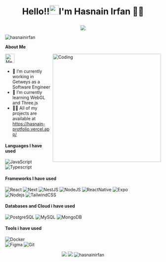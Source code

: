 # <p align="center"> **Hello!!<img src="https://raw.githubusercontent.com/KarthikNayak024/KarthikNayak024/master/assets/wave.gif" alt="waving hand" width="30px">I'm Hasnain Irfan** 🎯️🚀️</p>


<p align="center">
  <!-- Typing SVG by DenverCoder1 - https://github.com/DenverCoder1/readme-typing-svg -->
  <a href="https://github.com/DenverCoder1/readme-typing-svg">
    <img src="https://readme-typing-svg.demolab.com/?lines=Software-Enginner%20web%20and%20app%20developer;3+%2B%20years%20of%20coding%20experience;Always%20learning%20new%20things&font=Fira%20Code&center=true&width=440&height=45&color=445EF7FF&vCenter=true&pause=1000&size=18" /></a>
</p>
<p align="left"> <img src="https://komarev.com/ghpvc/?username=hasnainirfan&label=Profile%20views&color=0e75b6&style=flat" alt="hasnainirfan" /> </p>

**About Me**

<a href="https://www.linkedin.com/in/hasnain-irfan-4488a723a/">
  <img align="left" alt="Mehdi Linkdein" width="30px" src="https://raw.githubusercontent.com/rahuldkjain/github-profile-readme-generator/master/src/images/icons/Social/linked-in-alt.svg" />
</a>
<img align="right" alt="Coding" width="350" src="https://media0.giphy.com/media/v1.Y2lkPTc5MGI3NjExNW56NTNtOGZjOWMwcGtjMWRzcXU0NmFqdHI2Y29iZnIzMmN1bGVqcyZlcD12MV9pbnRlcm5hbF9naWZfYnlfaWQmY3Q9Zw/Yfl7CS7vQqnebA69aH/giphy.webp">

<br/>
<br/>

- 💼 I’m currently working in Getweys as a Software Engineer
- 🌱  I’m currently learning WebGL and Three.js
- 👨‍💻 All of my projects are available at https://hasnain-protfolio.vercel.app/

#### Languages I have used

![JavaScript](https://img.shields.io/badge/-JavaScript-000000?style=flat&logo=JavaScript)
![Typescript](https://img.shields.io/badge/-TypeScript-000000?style=flat&logo=Typescript)


#### Frameworks I have used


![React](https://img.shields.io/badge/-React.js-000000?style=flat&logo=React)
![Next](https://img.shields.io/badge/-Next.js-000000?style=flat&logo=Next.js)
![NestJS](https://img.shields.io/badge/-NestJS-000000?style=flat&logo=nestjs)
![NodeJS](https://img.shields.io/badge/-Node.js-000000?style=flat&logo=node.js)
![ReactNative](https://img.shields.io/badge/-React%20Native-000000?style=flat&logo=React)
![Expo](https://img.shields.io/badge/-Expo-000000?style=flat&logo=expo)
<br/>
![Nodejs](https://img.shields.io/badge/-Node.js-000000?style=flat&logo=node.js)
![TailwindCSS](https://img.shields.io/badge/-TailwindCSS-000000?style=flat&logo=tailwindcss)


#### Databases and Cloud i have used

![PostgreSQL](https://img.shields.io/badge/-PostgreSQL-000000?style=flat&logo=postgresql)
![MySQL](https://img.shields.io/badge/-MySQL-000000?style=flat&logo=mysql)
![MongoDB](https://img.shields.io/badge/-MongoDB-000000?style=flat&logo=mongodb)

#### Tools i have used

![Docker](https://img.shields.io/badge/-Docker-000000?style=flat&logo=docker)
<br/>
![Figma](https://img.shields.io/badge/-Figma-000000?style=flat&logo=figma)
![Git](https://img.shields.io/badge/-Git-000000?style=flat&logo=git)

<p align="center">
<img src="https://github-readme-stats.vercel.app/api/top-langs/?username=hasnainirfan&hide_langs_below=1&layout=compact&theme=dark">
<img src="https://github-readme-stats.vercel.app/api?username=hasnainirfan&show_icons=true&theme=dark">
<img src="https://github-readme-streak-stats.herokuapp.com/?user=hasnainirfan&show_icons=true&theme=dark" alt="hasnainirfan">
</p>
